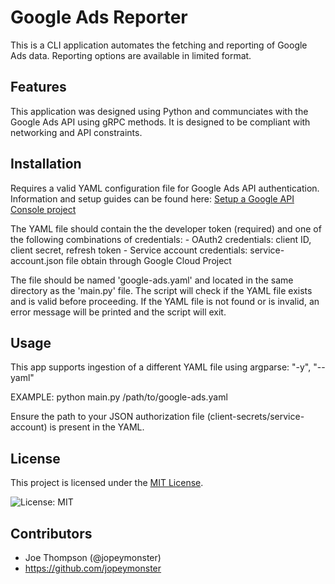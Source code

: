 # Google Ads Reporter
This is a CLI application automates the fetching and reporting of Google Ads data.
Reporting options are available in limited format.

## Features
This application was designed using Python and communciates with the Google Ads API using gRPC methods. 
It is designed to be compliant with networking and API constraints.

## Installation
Requires a valid YAML configuration file for Google Ads API authentication.  
Information and setup guides can be found here: [Setup a Google API Console project](https://developers.google.com/google-ads/api/docs/get-started/oauth-cloud-project)

The YAML file should contain the the developer token (required) and one of the following combinations of credentials:
    - OAuth2 credentials: client ID, client secret, refresh token
    - Service account credentials: service-account.json file obtain through Google Cloud Project

The file should be named 'google-ads.yaml' and located in the same directory as the 'main.py' file.
The script will check if the YAML file exists and is valid before proceeding.
If the YAML file is not found or is invalid, an error message will be printed and the script will exit.

## Usage
This app supports ingestion of a different YAML file using argparse:
"-y", "--yaml"

EXAMPLE:
python main.py /path/to/google-ads.yaml

Ensure the path to your JSON authorization file (client-secrets/service-account) is present in the YAML.

## License
This project is licensed under the [MIT License](LICENSE).

![License: MIT](https://img.shields.io/badge/License-MIT-yellow.svg)

## Contributors
- Joe Thompson (@jopeymonster)
- https://github.com/jopeymonster


